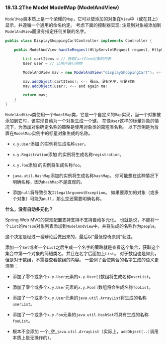 ### 18.13.2The Model ModelMap \(ModelAndView\)

`ModelMap`类本质上是一个荣耀的`Map`，它可以使添加的对象在`View`中（或在其上）显示，并遵循一个通用的命名约定。 考虑下面的控制器实现; 注意到对象被添加到`ModelAndView`而没有指定任何关联的名字。

```java
public class DisplayShoppingCartController implements Controller {

    public ModelAndView handleRequest(HttpServletRequest request, HttpServletResponse response) {

        List cartItems = // 获取CartItem对象的列表
        User user = // 让用户进行购物

        ModelAndView mav = new ModelAndView("displayShoppingCart"); <-- 逻辑视图名称

        mav.addObject(cartItems); <-- 看ma，没有名字，只是对象
        mav.addObject(user); <-- and again ma!

        return mav;
    }
}
```

`ModelAndView`类使用一个`ModelMap`类，它是一个自定义的`Map`实现，当一个对象被添加到它时，该实现自动为一个对象生成一个键。 在像`User`这样的标量对象的情况下，为添加对象确定名称的策略是使用对象类的简短类名称。 以下示例是为放置在`ModelMap`实例中的标量对象生成的名称。

* `x.y.User`添加 的实例将生成名称`user`。

* `x.y.Registration`添加 的实例将生成名称`registration`。

* `x.y.Foo`添加 的实例将生成名称`foo`。

* `java.util.HashMap`添加的实例将生成名称`hashMap`。 你可能想在这种情况下明确名称，因为`hashMap`不是直观的。

* 添加`null`将导致引发`IllegalArgumentException`。 如果要添加的对象（或多个对象）可能为`null`，那么您还需要明确名称。

**什么，没有自动多元化？**

Spring Web MVC的常规配置支持支持不支持自动多元化。 也就是说，不能将一个`List`的`Person`对象列表添加到`ModelAndView`中，并将生成的名称作为`people`。

这个决定是经过一番辩论后做出来的，最后以“最低惊奇原则”获胜。

添加一个`Set`或者一个`List`之后生成一个名字的策略就是查看这个集合，获取这个集合中第一个对象的简短类名，并且在名字后面加上`List`。 对于数组也是如此，但是对于数组，不需要查看数组的内容。 一些例子会使集合的名字生成的语义更清晰：

* 添加了零个或多个`x.y.User`元素的`x.y.User[]`数组将生成名称`userList`。

* 添加了零个或多个`x.y.User`元素的`x.y.Foo[]`数组将会生成名称`fooList`。

* 添加了一个或多个`x.y.User`元素的`java.util.ArrayList`将生成的名称`userList`。

* 添加了一个或多个`x.y.Foo`元素的`java.util.HashSet`将具有生成的名称`fooList`。

* 根本不会添加 一个_空_`java.util.ArrayList`（实际上，`addObject(..)`调用本质上是无操作的）。



